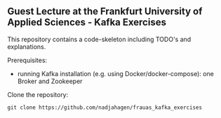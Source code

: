 ## Guest Lecture at the Frankfurt University of Applied Sciences - Kafka Exercises

This repository contains a code-skeleton including TODO's and explanations.

Prerequisites: 
* running Kafka installation (e.g. using Docker/docker-compose): one Broker and Zookeeper

Clone the repository:
```
git clone https://github.com/nadjahagen/frauas_kafka_exercises
````
